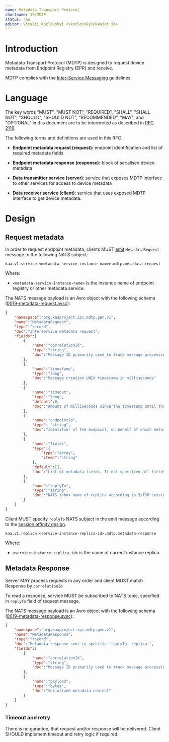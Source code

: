 ```yaml
---
name: Metadata Transport Protocol
shortname: 19/MDTP
status: raw
editor: Vitalii Kozlovskyi <vkozlovskyi@kaaiot.io>
---
```



<!-- toc -->


# Introduction

Metadata Transport Protocol (MDTP) is designed to request device metadata from Endpoint Registry (EPR) and receive.

MDTP complies with the [Inter-Service Messaging](/0003/README.md) guidelines.


# Language

The key words "MUST", "MUST NOT", "REQUIRED", "SHALL", "SHALL NOT", "SHOULD", "SHOULD NOT", "RECOMMENDED", "MAY", and "OPTIONAL" in this document are to be interpreted as described in [RFC 2119](https://tools.ietf.org/html/rfc2119).

The following terms and definitions are used in this RFC.

- **Endpoint metadata request (request):** endpoint identification and list of required metadata fields

- **Endpoint metadata response (response):** block of serialised device metadata

- **Data transmitter service (server)**: service that exposes MDTP interface to other services for access to device metadata

- **Data receiver service (client)**: service that uses exposed MDTP interface to get device metadata.


# Design

## Request metadata


In order to request endpoint metadata, clients MUST [emit](/0003/README.md#targeted-messaging) `MetadataRequest` message to the following NATS subject:
```
kaa.v1.service.<metadata-service-instance-name>.mdtp.metadata-request
```
Where:
- `<metadata-service-instance-name>` is the instance name of endpoint registry or other metadata service.

The NATS message payload is an Avro object with the following schema ([0019-metadata-request.avsc](./0019-metadata-request.avsc)):
```json
{
    "namespace":"org.kaaproject.ipc.mdtp.gen.v1",
    "name":"MetadataRequest",
    "type":"record",
    "doc":"Interservice metadata request",
    "fields":[
        {
            "name":"correlationId",
            "type":"string",
            "doc":"Message ID primarily used to track message processing across services. In context of mdtp also used to match request and response events"
        },
        {
            "name":"timestamp",
            "type":"long",
            "doc":"Message creation UNIX timestamp in milliseconds"
        },
        {
            "name":"timeout",
            "type":"long",
            "default":0,
            "doc":"Amount of milliseconds since the timestamp until the message expires. Value of 0 is reserved to indicate no expiration."
        },
        {
            "name":"endpointId",
            "type": "string",
            "doc":"Identifier of the endpoint, on behalf of which metadata is requested"
        },
        {
            "name":"fields",
            "type":{
                "type":"array", 
                "items":"string"
            }, 
            "default":[],
            "doc":"List of metadata fields. If not specified all fields are returned."
        },
        {
            "name":"replyTo",
            "type":"string",
            "doc":"NATS inbox name of replica according to 3/ISM session affinity."
        }
    ]
}
```

Client MUST specify `replyTo` NATS subject in the emit message according to the [session affinity design](/0003/README.md#session-affinity).
```
kaa.v1.replica.<service-instance-replica-id>.mdtp.metadata-response
```
Where:
- `<service-instance-replica-id>` is the name of current instance replica.


## Metadata Response 
Server MAY process requests in any order and client MUST match Response by `correlationId`

To read a response, service MUST be subscribed to NATS topic, specified in `replyTo` field of request message.

The NATS message payload is an Avro object with the following schema ([0019-metadata-response.avsc](./0019-metadata-response.avsc)):
```json
{
    "namespace":"org.kaaproject.ipc.mdtp.gen.v1",
    "name":"MetadataResponse",
    "type":"record",
    "doc":"Metadata response sent to specific `replyTo` replica.",
    "fields":[
        {
            "name":"correlationId",
            "type":"string",
            "doc":"Message ID primarily used to track message processing across services. In context of mdtp shall be used to match request and response events"
        },
        {
            "name":"payload",
            "type":"bytes",
            "doc":"Serialized metadata content"
        }
    ]
}
```

### Timeout and retry
There is no garantee, that request and/or response will be delivered. Client SHOULD implement timeout and retry logic if required.
